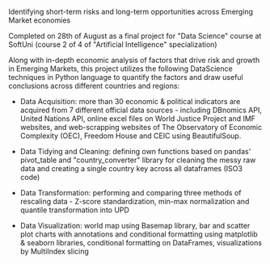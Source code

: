 Identifying short-term risks and long-term opportunities across Emerging Market economies

Completed on 28th of August as a final project for "Data Science" course at SoftUni 
(course 2 of 4 of "Artificial Intelligence" specialization)



Along with in-depth economic analysis of factors that drive risk and growth in Emerging Markets, this project utilizes the following DataScience techniques in Python language to quantify the factors and draw useful conclusions across different countries and regions:

- Data Acquisition: more than 30 economic & political indicators are acquired from 7 different official data sources - including DBnomics API, United Nations API, online excel files on World Justice Project and IMF websites, and web-scrapping websites of The Observatory of Economic Complexity (OEC), Freedom House and CEIC using BeautifulSoup.

- Data Tidying and Cleaning: defining own functions based on pandas' pivot_table and "country_converter" library for cleaning the messy raw data and creating a single country key across all dataframes (ISO3 code)

- Data Transformation: performing and comparing three methods of rescaling data - Z-score standardization, min-max normalization and quantile transformation into UPD

- Data Visualization: world map using Basemap library, bar and scatter plot charts with annotations and conditional formatting using matplotlib & seaborn libraries, conditional formatting on DataFrames, visualizations by MultiIndex slicing
